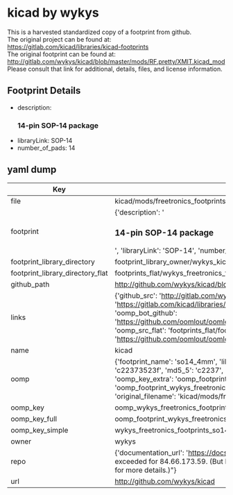 # kicad by wykys  
This is a harvested standardized copy of a footprint from github.  
The original project can be found at:  
https://gitlab.com/kicad/libraries/kicad-footprints  
The original footprint can be found at:
http://gitlab.com/wykys/kicad/blob/master/mods/RF.pretty/XMIT.kicad_mod
Please consult that link for additional, details, files, and license information.  
## Footprint Details
* description: <h3>14-pin SOP-14 package</h3>  
* libraryLink: SOP-14  
* number_of_pads: 14  
## yaml dump  
| Key | Value |  
| --- | --- |  
| file | kicad/mods/freetronics_footprints.pretty/SO14_4mm.kicad_mod |  
| footprint | {'description': '<h3>14-pin SOP-14 package</h3>', 'libraryLink': 'SOP-14', 'number_of_pads': 14} |  
| footprint_library_directory | footprint_library_owner/wykys_kicad |  
| footprint_library_directory_flat | footprints_flat/wykys_freetronics_footprints_so14_4mm/working |  
| github_path | http://github.com/wykys/kicad/blob/master/mods/freetronics_footprints.pretty/SO14_4mm.kicad_mod |  
| links | {'github_src': 'http://gitlab.com/wykys/kicad/blob/master/mods/RF.pretty/XMIT.kicad_mod', 'github_src_repo': 'https://gitlab.com/kicad/libraries/kicad-footprints', 'oomp_bot': 'footprints/wykys_freetronics_footprints_so14_4mm/working', 'oomp_bot_github': 'https://github.com/oomlout/oomlout_oomp_footprint_bot/tree/main/footprints/wykys_freetronics_footprints_so14_4mm/working', 'oomp_src_flat': 'footprints_flat/footprints_flat/wykys_freetronics_footprints_so14_4mm/working', 'oomp_src_flat_github': 'https://github.com/oomlout/oomlout_oomp_footprint_src/tree/main/footprints_flat/wykys_freetronics_footprints_so14_4mm/working'} |  
| name | kicad |  
| oomp | {'footprint_name': 'so14_4mm', 'library_name': 'freetronics_footprints', 'md5': 'c22373523f7ad66e6f2a50f009eb1c9b', 'md5_10': 'c22373523f', 'md5_5': 'c2237', 'md5_6': 'c22373', 'oomp_key': 'oomp_wykys_freetronics_footprints_so14_4mm', 'oomp_key_extra': 'oomp_footprint_wykys_freetronics_footprints_so14_4mm', 'oomp_key_full': 'oomp_footprint_wykys_freetronics_footprints_so14_4mm_c22373', 'oomp_key_simple': 'wykys_freetronics_footprints_so14_4mm', 'original_filename': 'kicad/mods/freetronics_footprints.pretty/SO14_4mm.kicad_mod', 'owner_name': 'wykys'} |  
| oomp_key | oomp_wykys_freetronics_footprints_so14_4mm |  
| oomp_key_full | oomp_footprint_wykys_freetronics_footprints_so14_4mm |  
| oomp_key_simple | wykys_freetronics_footprints_so14_4mm |  
| owner | wykys |  
| repo | {'documentation_url': 'https://docs.github.com/rest/overview/resources-in-the-rest-api#rate-limiting', 'message': "API rate limit exceeded for 84.66.173.59. (But here's the good news: Authenticated requests get a higher rate limit. Check out the documentation for more details.)"} |  
| url | http://github.com/wykys/kicad |  

